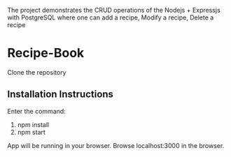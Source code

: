 The project demonstrates the CRUD operations of the Nodejs + Expressjs with PostgreSQL where one can add a recipe, Modify a recipe, Delete a recipe 

# Recipe-Book

Clone the repository

## Installation Instructions

Enter the command: 
1) npm install
2) npm start

App will be running in your browser. Browse localhost:3000 in the browser.
